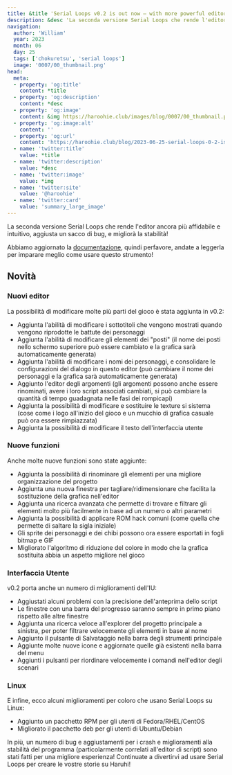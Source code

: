 ```yaml
---
title: &title 'Serial Loops v0.2 is out now – with more powerful editors and better stability!'
description: &desc 'La seconda versione Serial Loops che rende l'editor ancora più affidabile e intuitivo, aggiusta un sacco di bug, e migliorà la stabilità!'
navigation:
  author: 'William'
  year: 2023
  month: 06
  day: 25
  tags: ['chokuretsu', 'serial loops']
  image: '0007/00_thumbnail.png'
head:
  meta:
  - property: 'og:title'
    content: *title
  - property: 'og:description'
    content: *desc
  - property: 'og:image'
    content: &img https://haroohie.club/images/blog/0007/00_thumbnail.png
  - property: 'og:image:alt'
    content: ''
  - property: 'og:url'
    content: 'https://haroohie.club/blog/2023-06-25-serial-loops-0-2-is-out-now'
  - name: 'twitter:title'
    value: *title
  - name: 'twitter:description'
    value: *desc
  - name: 'twitter:image'
    value: *img
  - name: 'twitter:site'
    value: '@haroohie'
  - name: 'twitter:card'
    value: 'summary_large_image'
---
```


La seconda versione Serial Loops che rende l'editor ancora più affidabile e intuitivo, aggiusta un sacco di bug, e migliorà la stabilità!

Abbiamo aggiornato la [documentazione](/it/chokuretsu/serial-loops/), quindi perfavore, andate a leggerla per imparare meglio come usare questo strumento!

## Novità
### Nuovi editor
La possibilità di modificare molte più parti del gioco è stata aggiunta in v0.2:
* Aggiunta l'abilità di modificare i sottotitoli che vengono mostrati quando vengono riprodotte le battute dei personaggi
* Aggiunta l'abilità di modificare gli elementi dei "posti" (il nome dei posti nello schermo superiore può essere cambiato e la grafica sarà automaticamente generata)
* Aggiunta l'abilità di modificare i nomi dei personaggi, e consolidare le configurazioni del dialogo in questo editor (può cambiare il nome dei personaggi e la grafica sarà automaticamente generata)
* Aggiunto l'editor degli argomenti (gli argomenti possono anche essere rinominati, avere i loro script associati cambiati, si può cambiare la quantità di tempo guadagnata nelle fasi dei rompicapi)
* Aggiunta la possibilità di modificare e sostituire le texture si sistema (cose come i logo all'inizio del gioco e un mucchio di grafica casuale può ora essere rimpiazzata)
* Aggiunta la possibilità di modificare il testo dell'interfaccia utente

### Nuove funzioni
Anche molte nuove funzioni sono state aggiunte:
* Aggiunta la possibilità di rinominare gli elementi per una migliore organizzazione del progetto
* Aggiunta una nuova finestra per tagliare/ridimensionare che facilita la sostituzione della grafica nell'editor
* Aggiunta una ricerca avanzata che permette di trovare e filtrare gli elementi molto più facilmente in base ad un numero o altri parametri
* Aggiunta la possibilità di applicare ROM hack comuni (come quella che permette di saltare la sigla iniziale)
* Gli sprite dei personaggi e dei chibi possono ora essere esportati in fogli bitmap e GIF
* Migliorato l'algoritmo di riduzione del colore in modo che la grafica sostituita abbia un aspetto migliore nel gioco

### Interfaccia Utente
v0.2 porta anche un numero di miglioramenti dell'IU:
* Aggiustati alcuni problemi con la precisione dell'anteprima dello script
* Le finestre con una barra del progresso saranno sempre in primo piano rispetto alle altre finestre
* Aggiunta una ricerca veloce all'explorer del progetto principale a sinistra, per poter filtrare velocemente gli elementi in base al nome
* Aggiunto il pulsante di Salvataggio nella barra degli strumenti principale
* Aggiunte molte nuove icone e aggiornate quelle già esistenti nella barra del menu
* Aggiunti i pulsanti per riordinare velocemente i comandi nell'editor degli scenari

### Linux
E infine, ecco alcuni miglioramenti per coloro che usano Serial Loops su Linux:
* Aggiunto un pacchetto RPM per gli utenti di Fedora/RHEL/CentOS
* Migliorato il pacchetto deb per gli utenti di Ubuntu/Debian

In più, un numero di bug e aggiustamenti per i crash e miglioramenti alla stabilità del programma (particolarmente correlati all'editor di script) sono stati fatti per una migliore esperienza! Continuate a divertirvi ad usare Serial Loops per creare le vostre storie su Haruhi!